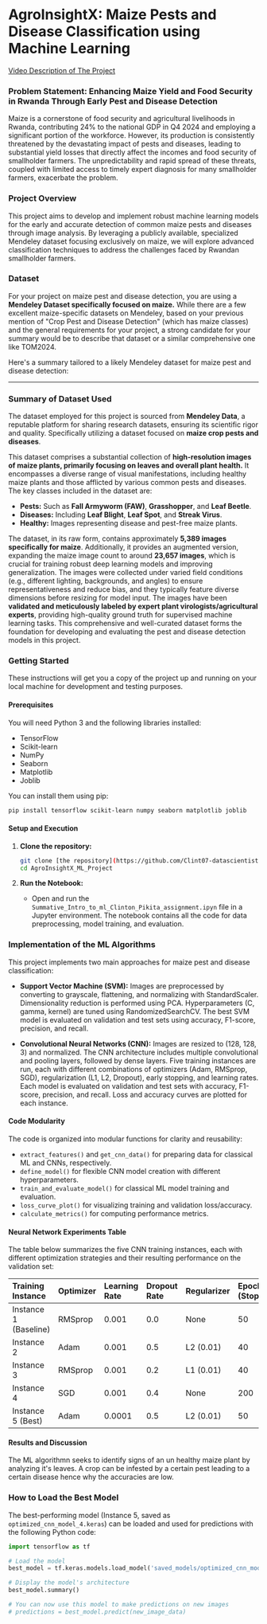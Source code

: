 # AgroInsightX: Maize Pests and Disease Classification using Machine Learning

[Video Description of The Project](https:)

### Problem Statement: Enhancing Maize Yield and Food Security in Rwanda Through Early Pest and Disease Detection
Maize is a cornerstone of food security and agricultural livelihoods in Rwanda, contributing 24% to the national GDP in Q4 2024 and employing a significant portion of the workforce. However, its production is consistently threatened by the devastating impact of pests and diseases, leading to substantial yield losses that directly affect the incomes and food security of smallholder farmers. The unpredictability and rapid spread of these threats, coupled with limited access to timely expert diagnosis for many smallholder farmers, exacerbate the problem.

### **Project Overview**

This project aims to develop and implement robust machine learning models for the early and accurate detection of common maize pests and diseases through image analysis. By leveraging a publicly available, specialized Mendeley dataset focusing exclusively on maize, we will explore advanced classification techniques to address the challenges faced by Rwandan smallholder farmers.

### **Dataset**

For your project on maize pest and disease detection, you are using a **Mendeley Dataset specifically focused on maize.** While there are a few excellent maize-specific datasets on Mendeley, based on your previous mention of "Crop Pest and Disease Detection" (which has maize classes) and the general requirements for your project, a strong candidate for your summary would be to describe that dataset or a similar comprehensive one like TOM2024.

Here's a summary tailored to a likely Mendeley dataset for maize pest and disease detection:

---

### **Summary of Dataset Used**

The dataset employed for this project is sourced from **Mendeley Data**, a reputable platform for sharing research datasets, ensuring its scientific rigor and quality. Specifically utilizing a dataset focused on **maize crop pests and diseases**.

This dataset comprises a substantial collection of **high-resolution images of maize plants, primarily focusing on leaves and overall plant health.** It encompasses a diverse range of visual manifestations, including healthy maize plants and those afflicted by various common pests and diseases. The key classes included in the dataset are:

* **Pests:** Such as **Fall Armyworm (FAW)**, **Grasshopper**, and **Leaf Beetle**.
* **Diseases:** Including **Leaf Blight**, **Leaf Spot**, and **Streak Virus**.
* **Healthy:** Images representing disease and pest-free maize plants.

The dataset, in its raw form, contains approximately **5,389 images specifically for maize**. Additionally, it provides an augmented version, expanding the maize image count to around **23,657 images**, which is crucial for training robust deep learning models and improving generalization. The images were collected under varied field conditions (e.g., different lighting, backgrounds, and angles) to ensure representativeness and reduce bias, and they typically feature diverse dimensions before resizing for model input. The images have been **validated and meticulously labeled by expert plant virologists/agricultural experts**, providing high-quality ground truth for supervised machine learning tasks. This comprehensive and well-curated dataset forms the foundation for developing and evaluating the pest and disease detection models in this project.

### **Getting Started**

These instructions will get you a copy of the project up and running on your local machine for development and testing purposes.

#### **Prerequisites**

You will need Python 3 and the following libraries installed:
* TensorFlow
* Scikit-learn
* NumPy
* Seaborn
* Matplotlib
* Joblib

You can install them using pip:
```bash
pip install tensorflow scikit-learn numpy seaborn matplotlib joblib
```

#### **Setup and Execution**

1.  **Clone the repository:**
    ```bash
    git clone [the repository](https://github.com/Clint07-datascientist/AgroInsightX_ML_Project)
    cd AgroInsightX_ML_Project
    ```

2.  **Run the Notebook:**
    * Open and run the `Summative_Intro_to_ml_Clinton_Pikita_assignment.ipyn` file in a Jupyter environment. The notebook contains all the code for data preprocessing, model training, and evaluation.

### **Implementation of the ML Algorithms**

This project implements two main approaches for maize pest and disease classification:

- **Support Vector Machine (SVM):** Images are preprocessed by converting to grayscale, flattening, and normalizing with StandardScaler. Dimensionality reduction is performed using PCA. Hyperparameters (C, gamma, kernel) are tuned using RandomizedSearchCV. The best SVM model is evaluated on validation and test sets using accuracy, F1-score, precision, and recall.

- **Convolutional Neural Networks (CNN):** Images are resized to (128, 128, 3) and normalized. The CNN architecture includes multiple convolutional and pooling layers, followed by dense layers. Five training instances are run, each with different combinations of optimizers (Adam, RMSprop, SGD), regularization (L1, L2, Dropout), early stopping, and learning rates. Each model is evaluated on validation and test sets with accuracy, F1-score, precision, and recall. Loss and accuracy curves are plotted for each instance.

#### **Code Modularity**

The code is organized into modular functions for clarity and reusability:
- `extract_features()` and `get_cnn_data()` for preparing data for classical ML and CNNs, respectively.
- `define_model()` for flexible CNN model creation with different hyperparameters.
- `train_and_evaluate_model()` for classical ML model training and evaluation.
- `loss_curve_plot()` for visualizing training and validation loss/accuracy.
- `calculate_metrics()` for computing performance metrics.

#### **Neural Network Experiments Table**

The table below summarizes the five CNN training instances, each with different optimization strategies and their resulting performance on the validation set:

| Training Instance        | Optimizer | Learning Rate | Dropout Rate | Regularizer | Epochs (Stopped) | Validation Accuracy | Validation Precision | Validation Recall | Validation F1-score |
| :---------------------- | :-------- | :------------ | :----------- | :---------- | :--------------- | :----------------- | :------------------ | :--------------- | :----------------- |
| Instance 1 (Baseline)   | RMSprop   | 0.001         | 0.0          | None        | 50               | 47.41%             | 48.35%              | 47.41%           | 47.52%             |
| Instance 2              | Adam      | 0.001         | 0.5          | L2 (0.01)   | 40               | 35.92%             | 46.94%              | 45.69%           | 45.70%             |
| Instance 3              | RMSprop   | 0.001         | 0.2          | L1 (0.01)   | 40                | 13.79%             | 1.9%              | 13.79%           | 3.34%             |
| Instance 4              | SGD       | 0.001         | 0.4          | None        | 200               | 14.37%             | 34.19%               | 35.63%           | 32.44%              |
| Instance 5 (Best)       | Adam      | 0.0001        | 0.5          | L2 (0.01)   | 50               | 42.53%             | 43.26%              | 42.53%           | 41.87%             |

#### **Results and Discussion**

The ML algorithmn seeks to identify signs of an un healthy maize plant by analyzing it's leaves. A crop can be infested by a certain pest leading to a certain disease hence why the accuracies are low. 

### **How to Load the Best Model**

The best-performing model (Instance 5, saved as `optimized_cnn_model_4.keras`) can be loaded and used for predictions with the following Python code:

```python
import tensorflow as tf

# Load the model
best_model = tf.keras.models.load_model('saved_models/optimized_cnn_model_4.keras')

# Display the model's architecture
best_model.summary()

# You can now use this model to make predictions on new images
# predictions = best_model.predict(new_image_data)
